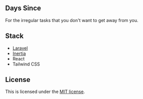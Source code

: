 ## Days Since

For the irregular tasks that you don't want to get away from you.

## Stack
- [Laravel](https://laravel.com)
- [Inertia](https://inertiajs.com/)
- React
- Tailwind CSS

## License

This is licensed under the [MIT license](https://opensource.org/licenses/MIT).

